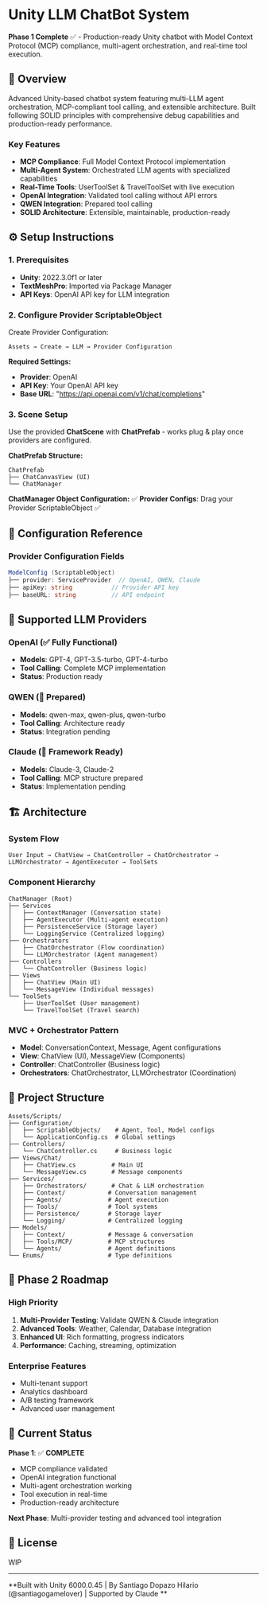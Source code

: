 # Unity LLM ChatBot System

**Phase 1 Complete** ✅ - Production-ready Unity chatbot with Model Context Protocol (MCP) compliance, multi-agent orchestration, and real-time tool execution.

## 🎯 Overview

Advanced Unity-based chatbot system featuring multi-LLM agent orchestration, MCP-compliant tool calling, and extensible architecture. Built following SOLID principles with comprehensive debug capabilities and production-ready performance.

### Key Features
- **MCP Compliance**: Full Model Context Protocol implementation
- **Multi-Agent System**: Orchestrated LLM agents with specialized capabilities  
- **Real-Time Tools**: UserToolSet & TravelToolSet with live execution
- **OpenAI Integration**: Validated tool calling without API errors
- **QWEN Integration**: Prepared tool calling 
- **SOLID Architecture**: Extensible, maintainable, production-ready

## ⚙️ Setup Instructions

### 1. Prerequisites
- **Unity**: 2022.3.0f1 or later
- **TextMeshPro**: Imported via Package Manager
- **API Keys**: OpenAI API key for LLM integration

### 2. Configure Provider ScriptableObject

Create Provider Configuration:
```
Assets → Create → LLM → Provider Configuration
```

**Required Settings:**
- **Provider**: OpenAI
- **API Key**: Your OpenAI API key
- **Base URL**: "https://api.openai.com/v1/chat/completions"

### 3. Scene Setup

Use the provided **ChatScene** with **ChatPrefab** - works plug & play once providers are configured.

**ChatPrefab Structure:**
```
ChatPrefab
├── ChatCanvasView (UI)
└── ChatManager 
```

**ChatManager Object Configuration:**
✅ **Provider Configs**: Drag your Provider ScriptableObject ✅

## 🔧 Configuration Reference

### Provider Configuration Fields
```csharp
ModelConfig (ScriptableObject)  
├── provider: ServiceProvider  // OpenAI, QWEN, Claude
├── apiKey: string           // Provider API key
├── baseURL: string          // API endpoint

```

## 🔌 Supported LLM Providers

### OpenAI (✅ Fully Functional)
- **Models**: GPT-4, GPT-3.5-turbo, GPT-4-turbo
- **Tool Calling**: Complete MCP implementation
- **Status**: Production ready

### QWEN (🔄 Prepared)
- **Models**: qwen-max, qwen-plus, qwen-turbo
- **Tool Calling**: Architecture ready
- **Status**: Integration pending

### Claude (🔄 Framework Ready)
- **Models**: Claude-3, Claude-2
- **Tool Calling**: MCP structure prepared  
- **Status**: Implementation pending

## 🏗️ Architecture

### System Flow
```
User Input → ChatView → ChatController → ChatOrchestrator → LLMOrchestrator → AgentExecutor → ToolSets
```

### Component Hierarchy
```
ChatManager (Root)
├── Services
│   ├── ContextManager (Conversation state)
│   ├── AgentExecutor (Multi-agent execution)
│   ├── PersistenceService (Storage layer)
│   └── LoggingService (Centralized logging)
├── Orchestrators  
│   ├── ChatOrchestrator (Flow coordination)
│   └── LLMOrchestrator (Agent management)
├── Controllers
│   └── ChatController (Business logic)
├── Views
│   ├── ChatView (Main UI)
│   └── MessageView (Individual messages)
└── ToolSets
    ├── UserToolSet (User management)
    └── TravelToolSet (Travel search)
```

### MVC + Orchestrator Pattern
- **Model**: ConversationContext, Message, Agent configurations
- **View**: ChatView (UI), MessageView (Components)  
- **Controller**: ChatController (Business logic)
- **Orchestrators**: ChatOrchestrator, LLMOrchestrator (Coordination)

## 📁 Project Structure

```
Assets/Scripts/
├── Configuration/
│   ├── ScriptableObjects/    # Agent, Tool, Model configs
│   └── ApplicationConfig.cs  # Global settings
├── Controllers/
│   └── ChatController.cs     # Business logic
├── Views/Chat/
│   ├── ChatView.cs          # Main UI
│   └── MessageView.cs       # Message components
├── Services/
│   ├── Orchestrators/       # Chat & LLM orchestration
│   ├── Context/            # Conversation management
│   ├── Agents/             # Agent execution
│   ├── Tools/              # Tool systems
│   ├── Persistence/        # Storage layer
│   └── Logging/            # Centralized logging
├── Models/
│   ├── Context/            # Message & conversation
│   ├── Tools/MCP/          # MCP structures
│   └── Agents/             # Agent definitions
└── Enums/                  # Type definitions
```


## 🔮 Phase 2 Roadmap

### High Priority
1. **Multi-Provider Testing**: Validate QWEN & Claude integration
2. **Advanced Tools**: Weather, Calendar, Database integration
3. **Enhanced UI**: Rich formatting, progress indicators
4. **Performance**: Caching, streaming, optimization

### Enterprise Features
- Multi-tenant support
- Analytics dashboard  
- A/B testing framework
- Advanced user management

## 📝 Current Status

**Phase 1**: ✅ **COMPLETE**
- MCP compliance validated
- OpenAI integration functional
- Multi-agent orchestration working
- Tool execution in real-time
- Production-ready architecture

**Next Phase**: Multi-provider testing and advanced tool integration

## 📄 License

WIP

---

**Built with Unity 6000.0.45 | By Santiago Dopazo Hilario (@santiagogamelover) | Supported by Claude **
